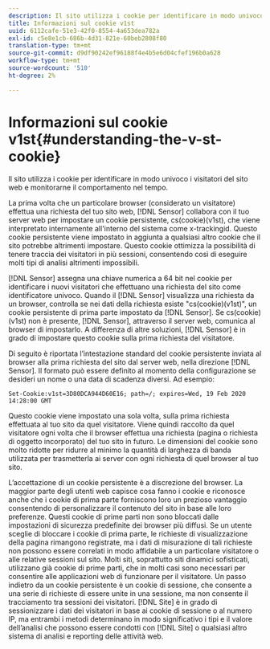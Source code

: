 ```yaml
---
description: Il sito utilizza i cookie per identificare in modo univoco i visitatori del sito web e monitorarne il comportamento nel tempo.
title: Informazioni sul cookie v1st
uuid: 6112cafe-51e3-42f0-8554-4a653dea782a
exl-id: c5e8e1cb-686b-4d31-821e-60beb2808f80
translation-type: tm+mt
source-git-commit: d9df90242ef96188f4e4b5e6d04cfef196b0a628
workflow-type: tm+mt
source-wordcount: '510'
ht-degree: 2%

---
```


# Informazioni sul cookie v1st{#understanding-the-v-st-cookie}

Il sito utilizza i cookie per identificare in modo univoco i visitatori del sito web e monitorarne il comportamento nel tempo.

La prima volta che un particolare browser (considerato un visitatore) effettua una richiesta del tuo sito web, [!DNL Sensor] collabora con il tuo server web per impostare un cookie persistente, cs(cookie)(v1st), che viene interpretato internamente all&#39;interno del sistema come x-trackingid. Questo cookie persistente viene impostato in aggiunta a qualsiasi altro cookie che il sito potrebbe altrimenti impostare. Questo cookie ottimizza la possibilità di tenere traccia dei visitatori in più sessioni, consentendo così di eseguire molti tipi di analisi altrimenti impossibili.

[!DNL Sensor] assegna una chiave numerica a 64 bit nel cookie per identificare i nuovi visitatori che effettuano una richiesta del sito come identificatore univoco. Quando il [!DNL Sensor] visualizza una richiesta da un browser, controlla se nei dati della richiesta esiste &quot;cs(cookie)(v1st)&quot;, un cookie persistente di prima parte impostato da [!DNL Sensor]. Se cs(cookie)(v1st) non è presente, [!DNL Sensor], attraverso il server web, comunica al browser di impostarlo. A differenza di altre soluzioni, [!DNL Sensor] è in grado di impostare questo cookie sulla prima richiesta del visitatore.

Di seguito è riportata l’intestazione standard del cookie persistente inviata al browser alla prima richiesta del sito dal server web, nella direzione [!DNL Sensor]. Il formato può essere definito al momento della configurazione se desideri un nome o una data di scadenza diversi. Ad esempio:

```
Set-Cookie:v1st=3D80DCA944D60E16; path=/; expires=Wed, 19 Feb 2020 14:28:00 GMT
```

Questo cookie viene impostato una sola volta, sulla prima richiesta effettuata al tuo sito da quel visitatore. Viene quindi raccolto da quel visitatore ogni volta che il browser effettua una richiesta (pagina o richiesta di oggetto incorporato) del tuo sito in futuro. Le dimensioni del cookie sono molto ridotte per ridurre al minimo la quantità di larghezza di banda utilizzata per trasmetterla ai server con ogni richiesta di quel browser al tuo sito.

L’accettazione di un cookie persistente è a discrezione del browser. La maggior parte degli utenti web capisce cosa fanno i cookie e riconosce anche che i cookie di prima parte forniscono loro un prezioso vantaggio consentendo di personalizzare il contenuto del sito in base alle loro preferenze. Questi cookie di prime parti non sono bloccati dalle impostazioni di sicurezza predefinite dei browser più diffusi. Se un utente sceglie di bloccare i cookie di prima parte, le richieste di visualizzazione della pagina rimangono registrate, ma i dati di misurazione di tali richieste non possono essere correlati in modo affidabile a un particolare visitatore o alle relative sessioni sul sito. Molti siti, soprattutto siti dinamici sofisticati, utilizzano già cookie di prime parti, che in molti casi sono necessari per consentire alle applicazioni web di funzionare per il visitatore. Un passo indietro da un cookie persistente è un cookie di sessione, che consente a una serie di richieste di essere unite in una sessione, ma non consente il tracciamento tra sessioni dei visitatori. [!DNL Site] è in grado di sessionizzare i dati dei visitatori in base ai cookie di sessione o al numero IP, ma entrambi i metodi determinano in modo significativo i tipi e il valore dell’analisi che possono essere condotti con  [!DNL Site] o qualsiasi altro sistema di analisi e reporting delle attività web.
